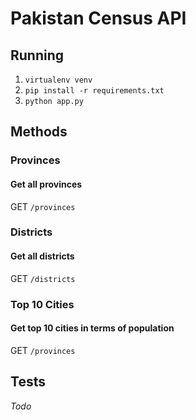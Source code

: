 # Pakistan Census API

## Running
1. ```virtualenv venv```
2. ```pip install -r requirements.txt```
3. ```python app.py```

## Methods

### Provinces

#### Get all provinces
GET ```/provinces```

### Districts

#### Get all districts
GET ```/districts```


### Top 10 Cities

#### Get top 10 cities in terms of population
GET ```/provinces```


## Tests
_Todo_
